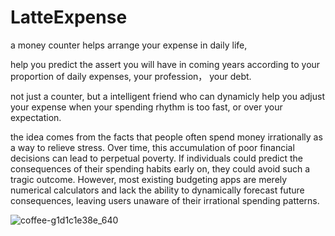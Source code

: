 # LatteExpense

a money counter helps arrange your expense in daily life,

help you predict the assert you will have in coming years according to your proportion of daily expenses, your profession， your debt.

not just a counter, but a intelligent friend who can dynamicly help you adjust your expense when your spending rhythm is too fast, or over your expectation.

the idea comes from the facts that people often spend money irrationally as a way to relieve stress. Over time, this accumulation of poor financial decisions can lead to perpetual poverty. If individuals could predict the consequences of their spending habits early on, they could avoid such a tragic outcome. However, most existing budgeting apps are merely numerical calculators and lack the ability to dynamically forecast future consequences, leaving users unaware of their irrational spending patterns.

![coffee-g1d1c1e38e_640](https://github.com/yyuyitian/LatteExpense/assets/95139110/4ca2709f-c5ac-4e56-abac-7a105f1a2853)
